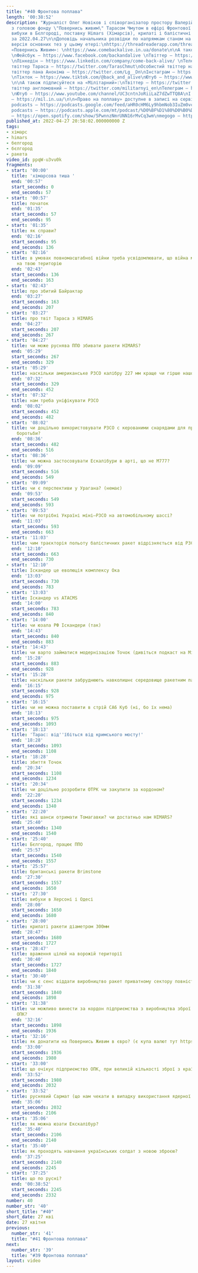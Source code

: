 ```yaml
---
title: "#40 Фронтова поплава"
length: '00:38:52'
description: "Журналіст Олег Новіков і співорганізатор простору Валерій Агєєв обговорюють
  з головою фонду \"Повернись живим\" Тарасом Чмутом в ефірі Фронтової поплави обговорюють
  вибухи в Бєлгороді, поставку Himars (Хімарсів), крилаті і балістичні ракети.\n\nВипуск
  за 2022.04.27\n\nДоповідь начальника розвідки по напрямкам станом на 27/04/2022:\nhttps://threadreaderapp.com/thread/1519423034813263874.html\n\nТекстова
  версія основних тез у цьому етері:\nhttps://threadreaderapp.com/thread/1519410388240330752.html\n\nПідтримуйте
  «Повернись Живим»: \nhttps://www.comebackalive.in.ua/donate\n\nА також підписуйтеся:
  \nФейсбук – https://www.facebook.com/backandalive \nТвіттер – https://twitter.com/BackAndAlive/
  \nЛінкедін – https://www.linkedin.com/company/come-back-alive/ \nТелеграм – https://t.me/savelifeua\nОсобистий
  твіттер Тараса – https://twitter.com/TarasChmut\nОсобистий твіттер начальника розвідки – https://twitter.com/tarnovski_john\nОсобистий
  твіттер пана Аноніма – https://twitter.com/Lg__Dn\nІнстаграм – https://www.instagram.com/savelife.in.ua/
  \nТікток – https://www.tiktok.com/@back_and_alive\nЮтуб – https://www.youtube.com/channel/UCGIa6LSAw2Cl_P-DFv2pHXQ
  \n\nА також підписуйтеся на «Мілітарний»:\nТвіттер – https://twitter.com/mil_in_ua\nТа
  твіттер англомовний – https://twitter.com/militarnyi_en\nТелеграм – https://t.me/milinua
  \nЮтуб – https://www.youtube.com/channel/UC3cntnJoRiiLaZ7dZwTTQ8A\nІ читайте сайт
  – https://mil.in.ua/\n\n«Право на поплаву» доступне в записі на сервісах: \ngoogle
  podcasts – https://podcasts.google.com/feed/aHR0cHM6Ly9hbmNob3IuZm0vcy84ODhiMzE0Yy9wb2RjYXN0L3Jzcw\napple
  podcasts – https://podcasts.apple.com/mt/podcast/%D0%BF%D1%80%D0%B0%D0%B2%D0%BE-%D0%BD%D0%B0-%D0%BF%D0%BE%D0%BF%D0%BB%D0%B0%D0%B2%D1%83/id1613491809\nspotify
  – https://open.spotify.com/show/5PwnnzNmrUNN16rMvCq3wm\nmegogo – https://megogo.page.link/tA2y\n\n0"
published_at: 2022-04-27 20:58:02.000000000 Z
tags:
- хімарс
- himars
- белгород
- бєлгород
- ракета
video_id: ppqW-u3vu0k
fragments:
- start: '00:00'
  title: 'хімарсова тиша '
  end: '00:57'
  start_seconds: 0
  end_seconds: 57
- start: '00:57'
  title: початок
  end: '01:35'
  start_seconds: 57
  end_seconds: 95
- start: '01:35'
  title: як справи?
  end: '02:16'
  start_seconds: 95
  end_seconds: 136
- start: '02:16'
  title: в умовах повномасштабної війни треба усвідомлювати, що війна може переміститись
    на твою територію
  end: '02:43'
  start_seconds: 136
  end_seconds: 163
- start: '02:43'
  title: про збитий Байрактар
  end: '03:27'
  start_seconds: 163
  end_seconds: 207
- start: '03:27'
  title: про твіт Тараса з HIMARS
  end: '04:27'
  start_seconds: 207
  end_seconds: 267
- start: '04:27'
  title: чи може руснява ППО збивати ракети HIMARS?
  end: '05:29'
  start_seconds: 267
  end_seconds: 329
- start: '05:29'
  title: наскільки американське РЗСО калібру 227 мм краще чи гірше нашого?
  end: '07:32'
  start_seconds: 329
  end_seconds: 452
- start: '07:32'
  title: нам треба уніфікувати РЗСО
  end: '08:02'
  start_seconds: 452
  end_seconds: 482
- start: '08:02'
  title: чи доцільно використовувати РЗСО с керованими снарядами для противобатарейної
    боротьби?
  end: '08:36'
  start_seconds: 482
  end_seconds: 516
- start: '08:36'
  title: чи можна застосовувати Ескалібури в арті, що не M777?
  end: '09:09'
  start_seconds: 516
  end_seconds: 549
- start: '09:09'
  title: чи є перспективи у Урагана? (немає)
  end: '09:53'
  start_seconds: 549
  end_seconds: 593
- start: '09:53'
  title: чи потрібні Україні міні—РЗСО на автомобільному шассі?
  end: '11:03'
  start_seconds: 593
  end_seconds: 663
- start: '11:03'
  title: чим траєкторія польоту балістичних ракет відрізняється від РЗСО?
  end: '12:10'
  start_seconds: 663
  end_seconds: 730
- start: '12:10'
  title: Іскандер це еволюція комплексу Ока
  end: '13:03'
  start_seconds: 730
  end_seconds: 783
- start: '13:03'
  title: Іскандер vs ATACMS
  end: '14:00'
  start_seconds: 783
  end_seconds: 840
- start: '14:00'
  title: чи юзала РФ Іскандери (так)
  end: '14:43'
  start_seconds: 840
  end_seconds: 883
- start: '14:43'
  title: чи варто займатися модернізацією Точок (дивіться подкаст на Мілітарному)
  end: '15:28'
  start_seconds: 883
  end_seconds: 928
- start: '15:28'
  title: наскільки ракети забруднюють навколишнє середовище ракетним паливом
  end: '16:15'
  start_seconds: 928
  end_seconds: 975
- start: '16:15'
  title: чи не можна поставити в стрій СА6 Куб (ні, бо їх нема)
  end: '18:13'
  start_seconds: 975
  end_seconds: 1093
- start: '18:13'
  title: 'Тарас: від''їбіться від кримського мосту!'
  end: '18:28'
  start_seconds: 1093
  end_seconds: 1108
- start: '18:28'
  title: збиття Точок
  end: '20:34'
  start_seconds: 1108
  end_seconds: 1234
- start: '20:34'
  title: чи доцільно розробити ОТРК чи закупити за кордоном?
  end: '22:20'
  start_seconds: 1234
  end_seconds: 1340
- start: '22:20'
  title: які шанси отримати Томагавки? чи достатньо нам HIMARS?
  end: '25:40'
  start_seconds: 1340
  end_seconds: 1540
- start: '25:40'
  title: Бєлгород, працює ППО
  end: '25:57'
  start_seconds: 1540
  end_seconds: 1557
- start: '25:57'
  title: британські ракети Brimstone
  end: '27:30'
  start_seconds: 1557
  end_seconds: 1650
- start: '27:30'
  title: вибухи в Херсоні і Одесі
  end: '28:00'
  start_seconds: 1650
  end_seconds: 1680
- start: '28:00'
  title: крилаті ракети діаметром 300мм
  end: '28:47'
  start_seconds: 1680
  end_seconds: 1727
- start: '28:47'
  title: враження цілей на ворожій території
  end: '30:40'
  start_seconds: 1727
  end_seconds: 1840
- start: '30:40'
  title: чи є сенс віддати виробництво ракет приватному сектору повністю?
  end: '31:38'
  start_seconds: 1840
  end_seconds: 1898
- start: '31:38'
  title: чи можливо винести за кордон підприємства з виробництва зброї для українського
    ОПК?
  end: '32:16'
  start_seconds: 1898
  end_seconds: 1936
- start: '32:16'
  title: як донатити на Повернись Живим в євро? (є купа валют тут https://www.comebackalive.in.ua/donate)
  end: '33:00'
  start_seconds: 1936
  end_seconds: 1980
- start: '33:00'
  title: що очікує підприємство ОПК, при великій кількості зброї з країн НАТО?
  end: '33:52'
  start_seconds: 1980
  end_seconds: 2032
- start: '33:52'
  title: руснявий Сармат (що нам чекати в випадку використання ядерної зброї?)
  end: '35:06'
  start_seconds: 2032
  end_seconds: 2106
- start: '35:06'
  title: як можна юзати Екскалібур?
  end: '35:40'
  start_seconds: 2106
  end_seconds: 2140
- start: '35:40'
  title: як проходять навчання українських солдат з новою зброєю?
  end: '37:25'
  start_seconds: 2140
  end_seconds: 2245
- start: '37:25'
  title: що по русні?
  end: '00:38:52'
  start_seconds: 2245
  end_seconds: 2332
number: 40
number_str: '40'
short_title: "#40"
short_date: 27 кві
date: 27 квітня
previous:
  number_str: '41'
  title: "#41 Фронтова поплава"
next:
  number_str: '39'
  title: "#39 Фронтова поплава"
layout: video
---
```

